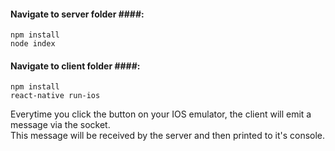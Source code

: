 #### Navigate to server folder ####:

```npm install```  
```node index```  

#### Navigate to client folder ####:

```npm install```  
```react-native run-ios``` 

Everytime you click the button on your IOS emulator, the client will emit a message via the socket.  
This message will be received by the server and then printed to it's console.
